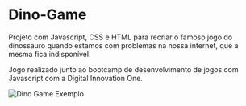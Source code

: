 # Dino-Game

Projeto com Javascript, CSS e HTML para recriar o famoso jogo do dinossauro quando estamos com problemas na nossa internet, que a mesma fica indisponível.

Jogo realizado junto ao bootcamp de desenvolvimento de jogos com Javascript com a Digital Innovation One.

![Dino Game Exemplo](https://github.com/guilherme25alves/dio-game-dinossauro-sem-internet/blob/main/example.png?raw=true)